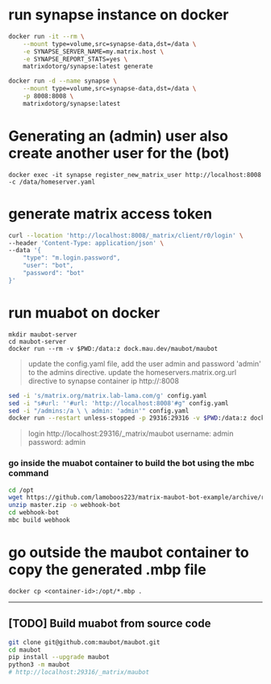 # run synapse instance on docker
```sh
docker run -it --rm \
    --mount type=volume,src=synapse-data,dst=/data \
    -e SYNAPSE_SERVER_NAME=my.matrix.host \
    -e SYNAPSE_REPORT_STATS=yes \
    matrixdotorg/synapse:latest generate

docker run -d --name synapse \
    --mount type=volume,src=synapse-data,dst=/data \
    -p 8008:8008 \
    matrixdotorg/synapse:latest
```

# Generating an (admin) user also create another user for the (bot)
`docker exec -it synapse register_new_matrix_user http://localhost:8008 -c /data/homeserver.yaml`
# generate matrix access token
```sh
curl --location 'http://localhost:8008/_matrix/client/r0/login' \
--header 'Content-Type: application/json' \
--data '{
    "type": "m.login.password",
    "user": "bot",
    "password": "bot"
}'
```

# run muabot on docker
```
mkdir maubot-server
cd maubot-server
docker run --rm -v $PWD:/data:z dock.mau.dev/maubot/maubot
```
> update the config.yaml file, add the user admin and password 'admin' to the admins directive.
> update the homeservers.matrix.org.url directive to synapse container ip http://<container-ip>:8008
```sh
sed -i 's/matrix.org/matrix.lab-lama.com/g' config.yaml
sed -i "s#url: ''#url: 'http://localhost:8008'#g" config.yaml
sed -i "/admins:/a \ \ admin: 'admin'" config.yaml
docker run --restart unless-stopped -p 29316:29316 -v $PWD:/data:z dock.mau.dev/maubot/maubot:<version>
```
> login 
> http://localhost:29316/_matrix/maubot
> username: admin
> password: admin

### go inside the muabot container to build the bot using the mbc command
```sh
cd /opt
wget https://github.com/lamoboos223/matrix-maubot-bot-example/archive/refs/heads/master.zip
unzip master.zip -o webhook-bot
cd webhook-bot
mbc build webhook
```
# go outside the maubot container to copy the generated .mbp file
`docker cp <container-id>:/opt/*.mbp .`


---
## [TODO] Build muabot from source code
```sh
git clone git@github.com:maubot/maubot.git
cd maubot
pip install --upgrade maubot
python3 -m maubot
# http://localhost:29316/_matrix/maubot
```


